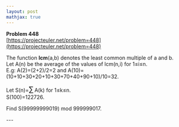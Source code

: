```yaml
---
layout: post
mathjax: true
---
```

**Problem 448**  
[https://projecteuler.net/problem=448](https://projecteuler.net/problem=448)

<p>
The function <b>lcm</b>(a,b) denotes the least common multiple of a and b.<br />
Let A(n) be the average of the values of lcm(n,i) for 1≤i≤n.<br />
E.g: A(2)=(2+2)/2=2 and A(10)=(10+10+30+20+10+30+70+40+90+10)/10=32. 
</p>
Let S(n)=<span style="font-size:larger;"><span style="font-size:larger;">∑</span></span> A(k) for 1≤k≤n.<br />
S(100)=122726.

<p>
Find S(99999999019) mod 999999017.
</p>
---
